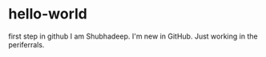 # hello-world
first step in github
I am Shubhadeep. I'm new in GitHub. Just working in the periferrals. 
